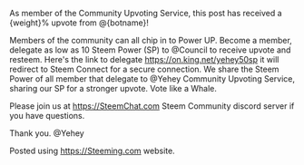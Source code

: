 As member of the Community Upvoting Service, this post has received a {weight}% upvote from @{botname}!

Members of the community can all chip in to Power UP. Become a member,  delegate as low as 10 Steem Power (SP) to @Council to receive upvote and resteem. Here's the link to delegate https://on.king.net/yehey50sp it will redirect to Steem Connect for a secure connection. We share the Steem Power of all member that delegate to @Yehey Community Upvoting Service, sharing our SP for a stronger upvote. Vote like a Whale.

Please join us at https://SteemChat.com Steem Community discord server if you have questions.

Thank you.
@Yehey

Posted using https://Steeming.com website.


